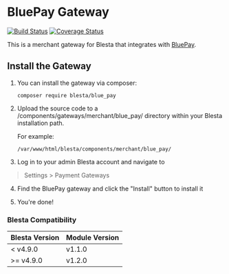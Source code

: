 # BluePay Gateway

[![Build Status](https://travis-ci.org/blesta/gateway-blue_pay.svg?branch=master)](https://travis-ci.org/blesta/gateway-blue_pay) [![Coverage Status](https://coveralls.io/repos/github/blesta/gateway-blue_pay/badge.svg?branch=master)](https://coveralls.io/github/blesta/gateway-blue_pay?branch=master)

This is a merchant gateway for Blesta that integrates with [BluePay](https://www.bluepay.com/).

## Install the Gateway

1. You can install the gateway via composer:

    ```
    composer require blesta/blue_pay
    ```

2. Upload the source code to a /components/gateways/merchant/blue_pay/ directory within
your Blesta installation path.

    For example:

    ```
    /var/www/html/blesta/components/merchant/blue_pay/
    ```

3. Log in to your admin Blesta account and navigate to
> Settings > Payment Gateways

4. Find the BluePay gateway and click the "Install" button to install it

5. You're done!

### Blesta Compatibility

|Blesta Version|Module Version|
|--------------|--------------|
|< v4.9.0|v1.1.0|
|>= v4.9.0|v1.2.0|
